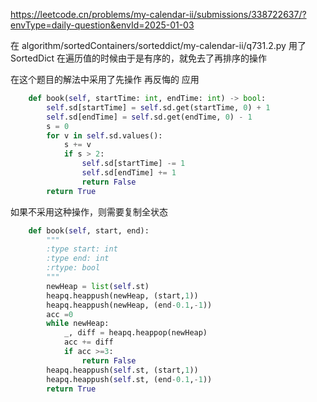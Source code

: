 
https://leetcode.cn/problems/my-calendar-ii/submissions/338722637/?envType=daily-question&envId=2025-01-03

在 algorithm/sortedContainers/sorteddict/my-calendar-ii/q731.2.py 用了SortedDict 在遍历值的时候由于是有序的，就免去了再排序的操作

在这个题目的解法中采用了先操作 再反悔的 应用

``` python
    def book(self, startTime: int, endTime: int) -> bool:
        self.sd[startTime] = self.sd.get(startTime, 0) + 1
        self.sd[endTime] = self.sd.get(endTime, 0) - 1
        s = 0
        for v in self.sd.values():
            s += v
            if s > 2:
                self.sd[startTime] -= 1
                self.sd[endTime] += 1
                return False
        return True
```

如果不采用这种操作，则需要复制全状态

```python
    def book(self, start, end):
        """
        :type start: int
        :type end: int
        :rtype: bool
        """
        newHeap = list(self.st)
        heapq.heappush(newHeap, (start,1))
        heapq.heappush(newHeap, (end-0.1,-1))
        acc =0
        while newHeap:
            _, diff = heapq.heappop(newHeap)
            acc += diff
            if acc >=3:
                return False
        heapq.heappush(self.st, (start,1))
        heapq.heappush(self.st, (end-0.1,-1))
        return True
```